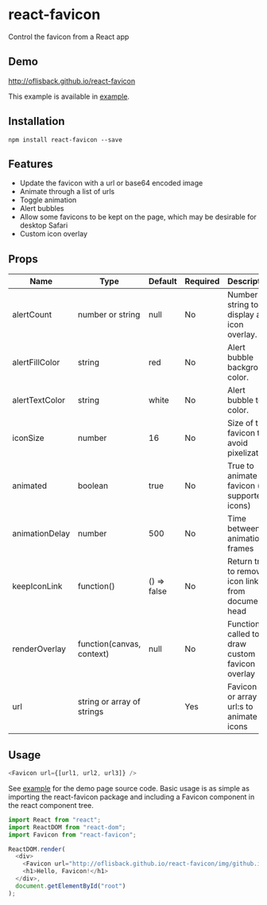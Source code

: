 # react-favicon

Control the favicon from a React app

## Demo

http://oflisback.github.io/react-favicon

This example is available in [example](./example).

## Installation

```
npm install react-favicon --save
```

## Features

- Update the favicon with a url or base64 encoded image
- Animate through a list of urls
- Toggle animation
- Alert bubbles
- Allow some favicons to be kept on the page, which may be desirable for desktop Safari
- Custom icon overlay

## Props

| Name           | Type                       | Default     | Required | Description                                        |
| -------------- | -------------------------- | ----------- | -------- | -------------------------------------------------- |
| alertCount     | number or string           | null        | No       | Number or string to display as icon overlay.       |
| alertFillColor | string                     | red         | No       | Alert bubble background color.                     |
| alertTextColor | string                     | white       | No       | Alert bubble text color.                           |
| iconSize       | number                     | 16          | No       | Size of the favicon to avoid pixelization          |
| animated       | boolean                    | true        | No       | True to animate favicon (for supported icons)      |
| animationDelay | number                     | 500         | No       | Time between animation frames                      |
| keepIconLink   | function()                 | () => false | No       | Return true to remove icon link from document head |
| renderOverlay  | function(canvas, context)  | null        | No       | Function called to to draw custom favicon overlay  |
| url            | string or array of strings |             | Yes      | Favicon url or array of url:s to animate the icons |

## Usage

```javascript
<Favicon url={[url1, url2, url3]} />
```

See [example](./example) for the demo page source code. Basic usage is as simple as importing the react-favicon package and including a Favicon component in the react component tree.

```javascript
import React from "react";
import ReactDOM from "react-dom";
import Favicon from "react-favicon";

ReactDOM.render(
  <div>
    <Favicon url="http://oflisback.github.io/react-favicon/img/github.ico" />
    <h1>Hello, Favicon!</h1>
  </div>,
  document.getElementById("root")
);
```
